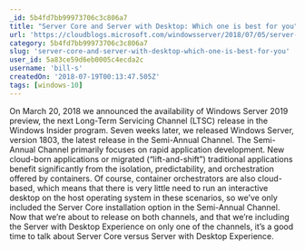 ```yaml
---
_id: 5b4fd7bb99973706c3c806a7
title: "Server Core and Server with Desktop: Which one is best for you"
url: 'https://cloudblogs.microsoft.com/windowsserver/2018/07/05/server-core-and-server-with-desktop-which-one-is-best-for-you/'
category: 5b4fd7bb99973706c3c806a7
slug: 'server-core-and-server-with-desktop-which-one-is-best-for-you'
user_id: 5a83ce59d6eb0005c4ecda2c
username: 'bill-s'
createdOn: '2018-07-19T00:13:47.505Z'
tags: [windows-10]
---
```


On March 20, 2018 we announced the availability of Windows Server 2019 preview, the next Long-Term Servicing Channel (LTSC) release in the Windows Insider program. Seven weeks later, we released Windows Server, version 1803, the latest release in the Semi-Annual Channel. The Semi-Annual Channel primarily focuses on rapid application development. New cloud-born applications or migrated (“lift-and-shift”) traditional applications benefit significantly from the isolation, predictability, and orchestration offered by containers. Of course, container orchestrators are also cloud-based, which means that there is very little need to run an interactive desktop on the host operating system in these scenarios, so we’ve only included the Server Core installation option in the Semi-Annual Channel. Now that we’re about to release on both channels, and that we’re including the Server with Desktop Experience on only one of the channels, it’s a good time to talk about Server Core versus Server with Desktop Experience.


